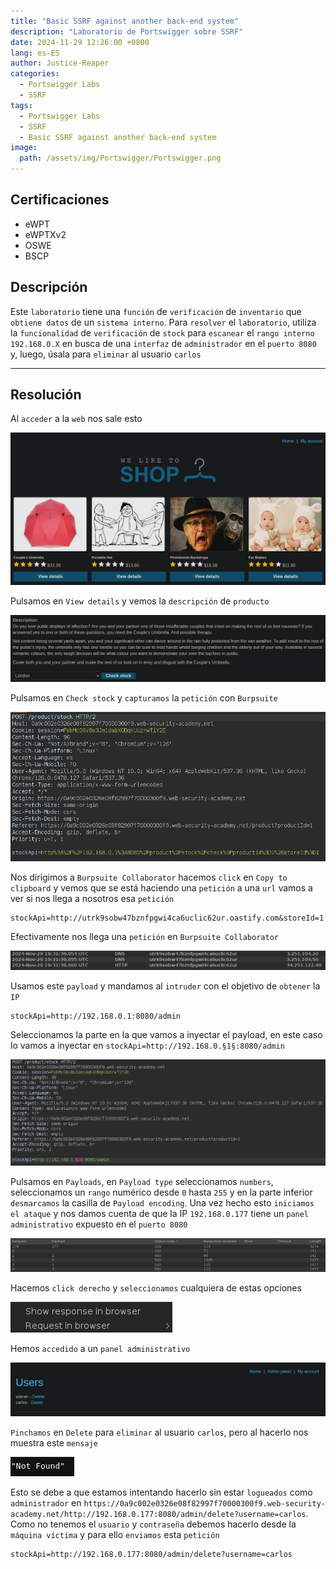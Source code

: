 ```yaml
---
title: "Basic SSRF against another back-end system"
description: "Laboratorio de Portswigger sobre SSRF"
date: 2024-11-29 12:26:00 +0800
lang: es-ES
author: Justice-Reaper
categories:
  - Portswigger Labs
  - SSRF
tags:
  - Portswigger Labs
  - SSRF
  - Basic SSRF against another back-end system
image:
  path: /assets/img/Portswigger/Portswigger.png
---
```


## Certificaciones

- eWPT
- eWPTXv2
- OSWE
- BSCP
  
## Descripción

Este `laboratorio` tiene una `función` de `verificación` de `inventario` que `obtiene datos` de un `sistema interno`. Para `resolver` el `laboratorio`, utiliza la `funcionalidad` de `verificación` de `stock` para `escanear` el `rango interno 192.168.0.X` en busca de una `interfaz` de `administrador` en el `puerto 8080` y, luego, úsala para `eliminar` al usuario `carlos`

---

## Resolución

Al `acceder` a la `web` nos sale esto

![](/assets/img/SSRF-Lab-2/image_1.png)

Pulsamos en `View details` y vemos la `descripción` de `producto`

![](/assets/img/SSRF-Lab-2/image_2.png)

Pulsamos en `Check stock` y `capturamos` la `petición` con `Burpsuite`

![](/assets/img/SSRF-Lab-2/image_3.png)

Nos dirigimos a `Burpsuite Collaborator` hacemos `click` en `Copy to clipboard` y vemos que se está haciendo una `petición` a una `url` vamos a ver si nos llega a nosotros esa `petición`

```
stockApi=http://utrk9sobw47bznfpgwi4ca6uclic62ur.oastify.com&storeId=1
```

Efectivamente nos llega una `petición` en `Burpsuite Collaborator`

![](/assets/img/SSRF-Lab-2/image_4.png)

Usamos este `payload` y mandamos al `intruder` con el objetivo de `obtener` la `IP`

```
stockApi=http://192.168.0.1:8080/admin
```

Seleccionamos la parte en la que vamos a inyectar el payload, en este caso lo vamos a inyectar en `stockApi=http://192.168.0.§1§:8080/admin`

![](/assets/img/SSRF-Lab-2/image_5.png)

Pulsamos en `Payloads`, en `Payload type` seleccionamos `numbers`, seleccionamos un `rango` numérico desde `0` hasta `255` y en la parte inferior `desmarcamos` la casilla de `Payload encoding`. Una vez hecho esto `iniciamos el ataque` y nos damos cuenta de que la IP `192.168.0.177` tiene un `panel administrativo` expuesto en el `puerto 8080`

![](/assets/img/SSRF-Lab-2/image_6.png)

Hacemos `click derecho` y `seleccionamos` cualquiera de estas opciones

![](/assets/img/SSRF-Lab-2/image_7.png)

Hemos `accedido` a un `panel administrativo`

![](/assets/img/SSRF-Lab-2/image_8.png)

`Pinchamos` en `Delete` para `eliminar` al usuario `carlos`, pero al hacerlo nos muestra este `mensaje`

![](/assets/img/SSRF-Lab-2/image_9.png)

Esto se debe a que estamos intentando hacerlo sin estar `logueados` como `administrador` en `https://0a9c002e0326e08f82997f70000300f9.web-security-academy.net/http://192.168.0.177:8080/admin/delete?username=carlos`. Como no tenemos el `usuario` y `contraseña` debemos hacerlo desde la `máquina víctima` y para ello `enviamos` esta `petición`

```
stockApi=http://192.168.0.177:8080/admin/delete?username=carlos
```
